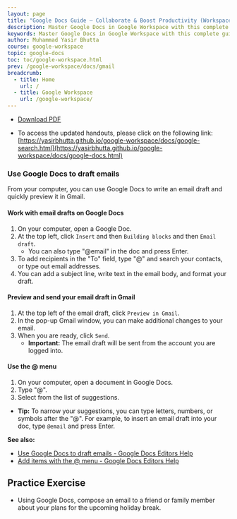 ```yaml
---
layout: page
title: "Google Docs Guide – Collaborate & Boost Productivity (Workspace Tips)"
description: Master Google Docs in Google Workspace with this complete guide. Learn real-time collaboration, formatting tricks, add-ons, and workflow optimization.
keywords: Master Google Docs in Google Workspace with this complete guide. Learn real-time collaboration, formatting tricks, add-ons, and workflow optimization.
author: Muhammad Yasir Bhutta
course: google-workspace
topic: google-docs
toc: toc/google-workspace.html
prev: /google-workspace/docs/gmail
breadcrumb:
  - title: Home
    url: /
  - title: Google Workspace
    url: /google-workspace/
---
```


- [Download PDF](https://yasirbhutta.github.io/google-workspace/docs/google-docs.pdf)

- To access the updated handouts, please click on the following link:
[https://yasirbhutta.github.io/google-workspace/docs/google-search.html](https://yasirbhutta.github.io/google-workspace/docs/google-docs.html)

### Use Google Docs to draft emails

From your computer, you can use Google Docs to write an email draft and quickly preview it in Gmail.

#### Work with email drafts on Google Docs

1. On your computer, open a Google Doc.
2. At the top left, click `Insert` and then  `Building blocks` and then  `Email draft`.
    - You can also type "@email" in the doc and press Enter.
3. To add recipients in the "To" field, type "@" and search your contacts, or type out email addresses.
4. You can add a subject line, write text in the email body, and format your draft.

#### Preview and send your email draft in Gmail

1. At the top left of the email draft, click `Preview in Gmail`.
2. In the pop-up Gmail window, you can make additional changes to your email.
3. When you are ready, click `Send`.
    - **Important:** The email draft will be sent from the account you are logged into.

#### Use the @ menu

1. On your computer, open a document in Google Docs.
2. Type "@".
3. Select from the list of suggestions.

- **Tip:** To narrow your suggestions, you can type letters, numbers, or symbols after the "@". For example, to insert an email draft into your doc, type `@email` and press Enter.

**See also:**

- [Use Google Docs to draft emails - Google Docs Editors Help](https://support.google.com/docs/answer/11930385?hl=en)
- [Add items with the @ menu - Google Docs Editors Help](https://support.google.com/docs/answer/11276813?sjid=15464915276606492727-EU)

## Practice Exercise

- Using Google Docs, compose an email to a friend or family member about your plans for the upcoming holiday break.
  